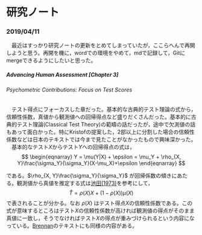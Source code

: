 # 研究ノート

### 2019/04/11
　最近はすっかり研究ノートの更新をとめてしまっていたが，ここらへんで再開しようと思う。再開を機に，wordでの環境をやめて，mdで記録して，Gitにmergeできるようにしたいと思った。  
##### Advancing Human Assessment [Chapter 3]
###### Psychometric Contributions: Focus on Test Scores
　テスト得点にフォーカスした章だった。基本的な古典的テスト理論の式から，信頼性係数，真値から観測値への回帰得点など盛りだくさんだった。基本的に古典的テスト理論(Classical Test Theory)の範疇の話だったが，途中で欠測値の話もあって面白かった。特にKristofの提案した，2部以上に分割した場合の信頼性係数などは日本のテキストでは今まで見たことがなかったもので興味深かった。  
　基本的なテスト$X$からテスト$Y$への回帰得点の式は，
$$
\begin{eqnarray}
Y = \mu(Y|X) + \epsilon = \mu_Y + \rho_{X, Y}\frac{\sigma_Y}{\sigma_Y}(X-\mu_X)+\epsilon
\end{eqnarray}
$$

である。$\rho_{X, Y}\frac{\sigma_Y}{\sigma_Y}$ が回帰係数の傾きにあたる。観測値から真値を推定する式は[池田(1973)](https://1drv.ms/b/s!AmmvfkpgY6-miNkvVhdUtaueG9-50Q)を参考にして，
$$
\hat T = \rho(X)X+(1-\rho(X))\mu(X)
$$
で表されることが分かる。なお $\rho(X)$ はテスト得点$X$の信頼性係数である。この式が意味するところはテスト$X$の信頼性係数が高ければ観測値の得点がそのまま真値に一致し，そうでなければテスト$X$の得点が重みづけられるという内容になっている。[Brennan](https://1drv.ms/b/s!AmmvfkpgY6-miNku6OA25627QDu-fw)のテキストにも同様の内容がある。
